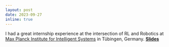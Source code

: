 ```yaml
---
layout: post
date: 2023-09-27
inline: true
---
```

I had a great internship experience at the intersection of RL and Robotics at [Max Planck Institute for Intelligent Systems](https://is.mpg.de/) in Tübingen, Germany. [**Slides**](https://drive.google.com/file/d/1H5wV09o-W3Bf5G9mLoyZRHeC7Jdl0-ou/view?usp=drive_link)
